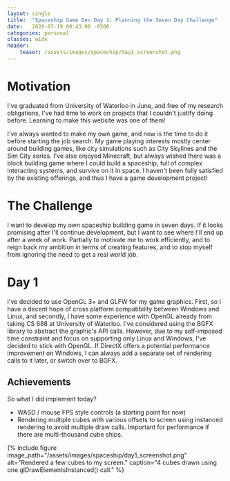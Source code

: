```yaml
---
layout: single
title:  "Spaceship Game Dev Day 1: Planning the Seven Day Challenge"
date:   2020-07-19 00:43:00 -0500
categories: personal
classes: wide
header:
    teaser: /assets/images/spaceship/day1_screenshot.png
---
```


# Motivation  
I've graduated from University of Waterloo in June, and free of my research obligations, I've had time to work on projects that I couldn't justify doing before. Learning to make this website was one of them!

I've always wanted to make my own game, and now is the time to do it before starting the job search. My game playing interests mostly center around building games, like city simulations such as City Skylines and the Sim City series. I've also enjoyed Minecraft, but always wished there was a block building game where I could build a spaceship, full of complex interacting systems, and survive on it in space. I haven't been fully satisfied by the existing offerings, and thus I have a game development project!

# The Challenge  
I want to develop my own spaceship building game in seven days. If it looks promising after I'll continue development, but I want to see where I'll end up after a week of work. Partially to motivate me to work efficiently, and to reign back my ambition in terms of creating features, and to stop myself from ignoring the need to get a real world job.

# Day 1  
I've decided to use OpenGL 3+ and GLFW for my game graphics. First, so I have a decent hope of cross platform compatibility between Windows and Linux, and secondly, I have some experience with OpenGL already from taking CS 688 at University of Waterloo. I've considered using the BGFX library to abstract the graphic's API calls. However, due to my self-imposed time constraint and focus on supporting only Linux and Windows, I've decided to stick with OpenGL. If DirectX offers a potential performance improvement on Windows, I can always add a separate set of rendering calls to it later, or switch over to BGFX.

## Achievements  
So what I did implement today?
* WASD / mouse FPS style controls (a starting point for now)
* Rendering multiple cubes with various offsets to screen using instanced rendering to avoid multiple draw calls. Important for performance if there are multi-thousand cube ships.

{% include figure image_path="/assets/images/spaceship/day1_screenshot.png" alt="Rendered a few cubes to my screen." caption="4 cubes drawn using one glDrawElementsInstanced() call." %}

